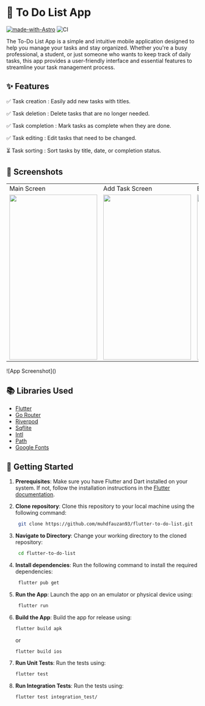 # 📝 To Do List App

[![made-with-Astro](https://img.shields.io/badge/Made%20with-Flutter-blue)](https://flutter.dev/)
![CI](https://github.com/muhdfauzan93/flutter-to-do-list/actions/workflows/flutter-ci.yml/badge.svg)

The To-Do List App is a simple and intuitive mobile application designed 
to help you manage your tasks and stay organized. Whether you're a busy professional, 
a student, or just someone who wants to keep track of daily tasks, this app provides a 
user-friendly interface and essential features to streamline your task management process.

## ✨ Features
✅ Task creation : Easily add new tasks with titles.

✅ Task deletion : Delete tasks that are no longer needed.

✅ Task completion : Mark tasks as complete when they are done.

✅ Task editing : Edit tasks that need to be changed.

⏳ Task sorting : Sort tasks by title, date, or completion status.

## 📱 Screenshots

<table>
  <tr>
    <td>Main Screen</td>
    <td>Add Task Screen</td>
    <td>Edit Task Screen</td>
  </tr>
  <tr>
    <td><img src="https://github.com/muhdfauzan93/flutter-to-do-list/assets/10177288/6700dea8-ba7e-49bc-bc52-1721eeb4cb13" width=230 height=432></td>
    <td><img src="https://github.com/muhdfauzan93/flutter-to-do-list/assets/10177288/46669aa6-9248-42ea-84ab-2c9d45f24e54" width=230 height=432></td>
    <td><img src="https://github.com/muhdfauzan93/flutter-to-do-list/assets/10177288/09b0d4d6-926a-432c-a28d-b211e100dc78" width=230p height=432></td>
  </tr>
</table>
![App Screenshot]()

## 📚 Libraries Used

- [Flutter](https://flutter.dev/)
- [Go Router](https://pub.dev/packages/go_router)
- [Riverpod](https://pub.dev/packages/riverpod)
- [Sqflite](https://pub.dev/packages/sqflite)
- [Intl](https://pub.dev/packages/intl)
- [Path](https://pub.dev/packages/path)
- [Google Fonts](https://pub.dev/packages/google_fonts)

## 🚀 Getting Started

1. **Prerequisites**: Make sure you have Flutter and Dart installed on your system. If not, follow the installation instructions in the [Flutter documentation](https://docs.flutter.dev/get-started/install).
2. **Clone repository**: Clone this repository to your local machine using the following command:
   ```bash
    git clone https://github.com/muhdfauzan93/flutter-to-do-list.git
    ```
3. **Navigate to Directory**: Change your working directory to the cloned repository:
   ```bash
    cd flutter-to-do-list
    ```
4. **Install dependencies**: Run the following command to install the required dependencies:
   ```bash
    flutter pub get
    ```
5. **Run the App**: Launch the app on an emulator or physical device using:
   ```bash
    flutter run
    ```
6. **Build the App**: Build the app for release using:
    ```bash
    flutter build apk
    ```
    or

    ```bash
    flutter build ios
    ```
7. **Run Unit Tests**: Run the tests using:
    ```bash
    flutter test
    ```
8. **Run Integration Tests**: Run the tests using:
    ```bash
    flutter test integration_test/
    ```
